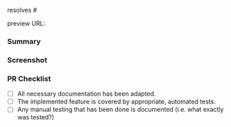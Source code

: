 resolves #

preview URL:

### Summary

### Screenshot

### PR Checklist
- [ ] All necessary documentation has been adapted.
- [ ] The implemented feature is covered by appropriate, automated tests.
- [ ] Any manual testing that has been done is documented (i.e. what exactly was tested?)
